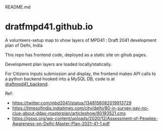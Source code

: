README.md

# dratfmpd41.github.io

A volunteers-setup map to show layers of MPD41 : Draft 2041 development plan of Delhi, India

This repo has frontend code, deployed as a static site on gihub pages.

Development plan layers are loaded locally/statically. 

For Citizens Inputs submission and display, the frontend makes API calls to a python backend hooked into a MySQL DB, code is at [draftmpd41_backend](https://github.com/draftmpd41/draftmpd41_backend).


Ref: 
- https://twitter.com/mbd2041/status/1348156082019913729
- https://timesofindia.indiatimes.com/city/delhi/80-in-survey-say-no-clue-about-ddas-masterplan/articleshow/80193521.cms
- https://igsss.org/wp-content/uploads/2020/12/Assessment-of-Peoples-Awareness-on-Delhi-Master-Plan-2021-41-1.pdf


